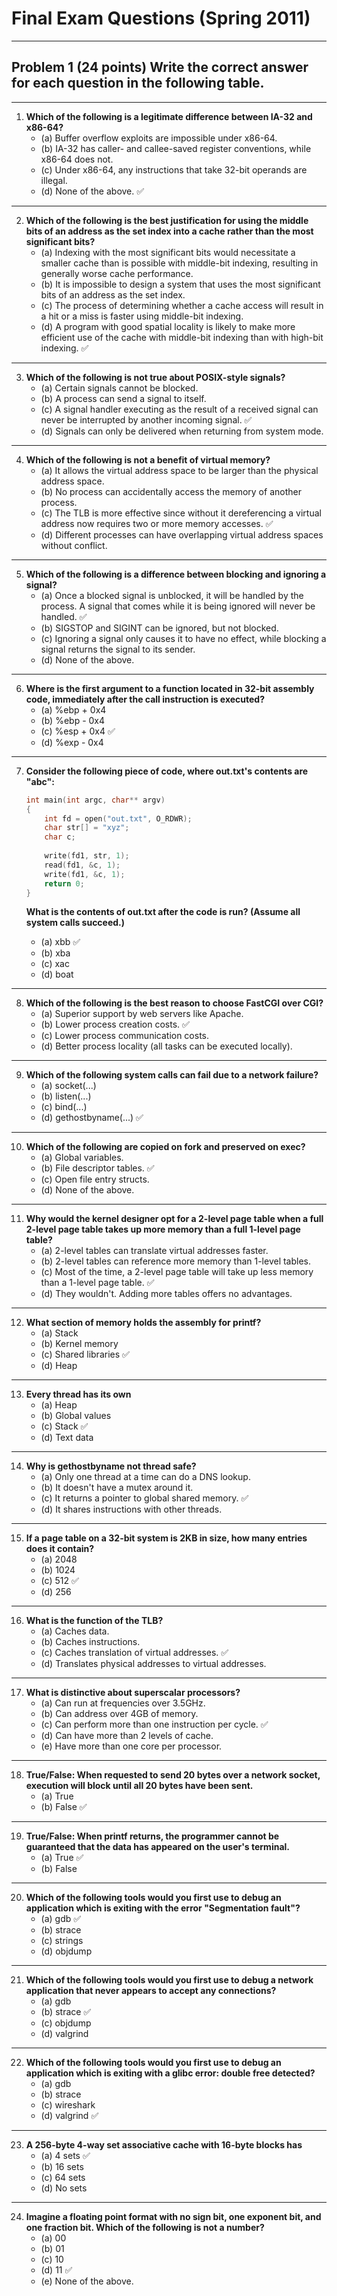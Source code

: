 # Final Exam Questions (Spring 2011)
---
## Problem 1 (24 points) Write the correct answer for each question in the following table.

---

1. **Which of the following is a legitimate difference between IA-32 and x86-64?**
   - (a) Buffer overflow exploits are impossible under x86-64.
   - (b) IA-32 has caller- and callee-saved register conventions, while x86-64 does not.
   - (c) Under x86-64, any instructions that take 32-bit operands are illegal.
   - (d) None of the above. ✅
---
2. **Which of the following is the best justification for using the middle bits of an address as the set index into a cache rather than the most significant bits?**
   - (a) Indexing with the most significant bits would necessitate a smaller cache than is possible with middle-bit indexing, resulting in generally worse cache performance.
   - (b) It is impossible to design a system that uses the most significant bits of an address as the set index.
   - (c) The process of determining whether a cache access will result in a hit or a miss is faster using middle-bit indexing.
   - (d) A program with good spatial locality is likely to make more efficient use of the cache with middle-bit indexing than with high-bit indexing. ✅
---
3. **Which of the following is not true about POSIX-style signals?**
   - (a) Certain signals cannot be blocked.
   - (b) A process can send a signal to itself.
   - (c) A signal handler executing as the result of a received signal can never be interrupted by another incoming signal. ✅
   - (d) Signals can only be delivered when returning from system mode.
---
4. **Which of the following is not a benefit of virtual memory?**
   - (a) It allows the virtual address space to be larger than the physical address space.
   - (b) No process can accidentally access the memory of another process.
   - (c) The TLB is more effective since without it dereferencing a virtual address now requires two or more memory accesses. ✅
   - (d) Different processes can have overlapping virtual address spaces without conflict.
---
5. **Which of the following is a difference between blocking and ignoring a signal?**
   - (a) Once a blocked signal is unblocked, it will be handled by the process. A signal that comes while it is being ignored will never be handled. ✅
   - (b) SIGSTOP and SIGINT can be ignored, but not blocked.
   - (c) Ignoring a signal only causes it to have no effect, while blocking a signal returns the signal to its sender.
   - (d) None of the above.
---
6. **Where is the first argument to a function located in 32-bit assembly code, immediately after the call instruction is executed?**
   - (a) %ebp + 0x4
   - (b) %ebp - 0x4
   - (c) %esp + 0x4 ✅
   - (d) %exp - 0x4
---
7. **Consider the following piece of code, where out.txt's contents are "abc":**

   ```c
   int main(int argc, char** argv)
   {
       int fd = open("out.txt", O_RDWR);
       char str[] = "xyz";
       char c;
       
       write(fd1, str, 1);
       read(fd1, &c, 1);
       write(fd1, &c, 1);
       return 0;
   }
   ```

   **What is the contents of out.txt after the code is run? (Assume all system calls succeed.)**
   - (a) xbb ✅
   - (b) xba
   - (c) xac
   - (d) boat
---
8. **Which of the following is the best reason to choose FastCGI over CGI?**
   - (a) Superior support by web servers like Apache.
   - (b) Lower process creation costs. ✅
   - (c) Lower process communication costs.
   - (d) Better process locality (all tasks can be executed locally).
---
9. **Which of the following system calls can fail due to a network failure?**
   - (a) socket(...)
   - (b) listen(...)
   - (c) bind(...)
   - (d) gethostbyname(...) ✅
---
10. **Which of the following are copied on fork and preserved on exec?**
    - (a) Global variables.
    - (b) File descriptor tables. ✅
    - (c) Open file entry structs.
    - (d) None of the above.
---
11. **Why would the kernel designer opt for a 2-level page table when a full 2-level page table takes up more memory than a full 1-level page table?**
    - (a) 2-level tables can translate virtual addresses faster.
    - (b) 2-level tables can reference more memory than 1-level tables.
    - (c) Most of the time, a 2-level page table will take up less memory than a 1-level page table. ✅
    - (d) They wouldn't. Adding more tables offers no advantages.
---
12. **What section of memory holds the assembly for printf?**
    - (a) Stack
    - (b) Kernel memory
    - (c) Shared libraries ✅
    - (d) Heap
---
13. **Every thread has its own**
    - (a) Heap
    - (b) Global values
    - (c) Stack ✅
    - (d) Text data
---
14. **Why is gethostbyname not thread safe?**
    - (a) Only one thread at a time can do a DNS lookup.
    - (b) It doesn't have a mutex around it.
    - (c) It returns a pointer to global shared memory. ✅
    - (d) It shares instructions with other threads.
---
15. **If a page table on a 32-bit system is 2KB in size, how many entries does it contain?**
    - (a) 2048
    - (b) 1024
    - (c) 512 ✅
    - (d) 256
---
16. **What is the function of the TLB?**
    - (a) Caches data.
    - (b) Caches instructions.
    - (c) Caches translation of virtual addresses. ✅
    - (d) Translates physical addresses to virtual addresses.
---
17. **What is distinctive about superscalar processors?**
    - (a) Can run at frequencies over 3.5GHz.
    - (b) Can address over 4GB of memory.
    - (c) Can perform more than one instruction per cycle. ✅
    - (d) Can have more than 2 levels of cache.
    - (e) Have more than one core per processor.
---
18. **True/False: When requested to send 20 bytes over a network socket, execution will block until all 20 bytes have been sent.**
    - (a) True
    - (b) False ✅
---
19. **True/False: When printf returns, the programmer cannot be guaranteed that the data has appeared on the user's terminal.**
    - (a) True ✅
    - (b) False
---
20. **Which of the following tools would you first use to debug an application which is exiting with the error "Segmentation fault"?**
    - (a) gdb ✅
    - (b) strace
    - (c) strings
    - (d) objdump
---
21. **Which of the following tools would you first use to debug a network application that never appears to accept any connections?**
    - (a) gdb
    - (b) strace ✅
    - (c) objdump
    - (d) valgrind
---
22. **Which of the following tools would you first use to debug an application which is exiting with a glibc error: double free detected?**
    - (a) gdb
    - (b) strace
    - (c) wireshark
    - (d) valgrind ✅
---
23. **A 256-byte 4-way set associative cache with 16-byte blocks has**
    - (a) 4 sets ✅
    - (b) 16 sets
    - (c) 64 sets
    - (d) No sets
---
24. **Imagine a floating point format with no sign bit, one exponent bit, and one fraction bit. Which of the following is not a number?**
    - (a) 00
    - (b) 01
    - (c) 10
    - (d) 11 ✅
    - (e) None of the above.